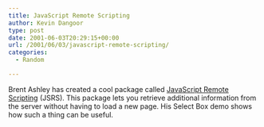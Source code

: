 ```yaml
---
title: JavaScript Remote Scripting
author: Kevin Dangoor
type: post
date: 2001-06-03T20:29:15+00:00
url: /2001/06/03/javascript-remote-scripting/
categories:
  - Random

---
```

Brent Ashley has created a cool package called [JavaScript Remote Scripting][1] (JSRS). This package lets you retrieve additional information from the server without having to load a new page. His Select Box demo shows how such a thing can be useful.

 [1]: http://www.ashleyit.com/rs/jsrs/test.htm